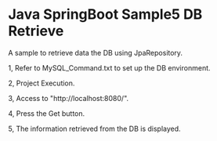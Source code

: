# Java SpringBoot Sample5 DB Retrieve

A sample to retrieve data the DB using JpaRepository.

1, Refer to MySQL_Command.txt to set up the DB environment.

2, Project Execution.

3, Access to "http://localhost:8080/".

4, Press the Get button.

5, The information retrieved from the DB is displayed.
